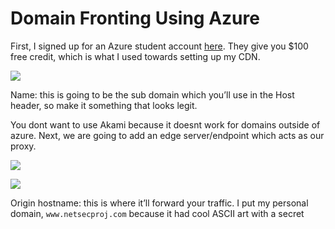 # Domain Fronting Using Azure

First, I signed up for an Azure student account [here](https://azure.microsoft.com/en-us/free/students/). They give you $100 free credit, which is what I used towards setting up my CDN. 

![](https://github.com/hmm14e/NetworkSecurity/blob/master/images/CDNProfile.png)

Name: this is going to be the sub domain which you’ll use in the Host header, so make it something that looks legit. 

You dont want to use Akami because it doesnt work for domains outside of azure. 
Next, we are going to add an edge server/endpoint which acts as our proxy. 

![](https://github.com/hmm14e/NetworkSecurity/blob/master/images/CreateEndpoint1.png)


![](https://github.com/hmm14e/NetworkSecurity/blob/master/images/ProfileOverview1.png)

Origin hostname: this is where it’ll forward your traffic.
I put my personal domain, `www.netsecproj.com` because it had cool ASCII art with a secret <title>

![](https://github.com/hmm14e/NetworkSecurity/blob/master/images/Successful.png)

It takes over 90 minutes to create your edge server. You will get 404 until it is set up. THIS IS NORMAL.

![](https://github.com/hmm14e/NetworkSecurity/blob/master/images/BypassCaching.png)

While this is configuring, go to the settings of your endpoint -> Caching rules and set the caching for the URL to be "bypass string caching behavior". You dont want this to cache your requests.

Once it's finally set up, I used [this](https://github.com/hmm14e/NetworkSecurity/blob/master/FontableAzureEdgeDomains) list to test some of these domains and see if it was fronting. Here is an example that worked. 

`wget -qO - https://admin.impulsescreen.com --header 'Host: studentfrontingdomaintest.azureedge1.net' | grep title`

I got back some HTTP stuff and

`<title>"I feel the need... " - Maverick " ...the need for speed!" - Maverick and Goose</title>`

It worked! It's important to note that the fronted domain needs to have **https://** in the beginning and the target domain should just be the domain. Not exactly sure why, but I had to figure this out the hard way. 

You can also do `curl -s -H "Host: studentfrontingdomaintest1.azureedge.net" -H "Connection: close" "https://admin.impulsescreen.com" | grep title` and get the same result. 






















Credit to [this guy](https://theobsidiantower.com/2017/07/24/d0a7cfceedc42bdf3a36f2926bd52863ef28befc.html) for helping me set all of this up. 
